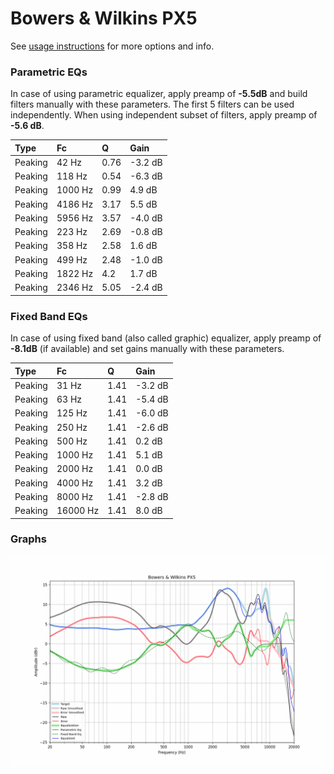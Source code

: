 # Bowers & Wilkins PX5
See [usage instructions](https://github.com/jaakkopasanen/AutoEq#usage) for more options and info.

### Parametric EQs
In case of using parametric equalizer, apply preamp of **-5.5dB** and build filters manually
with these parameters. The first 5 filters can be used independently.
When using independent subset of filters, apply preamp of **-5.6 dB**.

| Type    | Fc      |    Q | Gain    |
|:--------|:--------|:-----|:--------|
| Peaking | 42 Hz   | 0.76 | -3.2 dB |
| Peaking | 118 Hz  | 0.54 | -6.3 dB |
| Peaking | 1000 Hz | 0.99 | 4.9 dB  |
| Peaking | 4186 Hz | 3.17 | 5.5 dB  |
| Peaking | 5956 Hz | 3.57 | -4.0 dB |
| Peaking | 223 Hz  | 2.69 | -0.8 dB |
| Peaking | 358 Hz  | 2.58 | 1.6 dB  |
| Peaking | 499 Hz  | 2.48 | -1.0 dB |
| Peaking | 1822 Hz | 4.2  | 1.7 dB  |
| Peaking | 2346 Hz | 5.05 | -2.4 dB |

### Fixed Band EQs
In case of using fixed band (also called graphic) equalizer, apply preamp of **-8.1dB**
(if available) and set gains manually with these parameters.

| Type    | Fc       |    Q | Gain    |
|:--------|:---------|:-----|:--------|
| Peaking | 31 Hz    | 1.41 | -3.2 dB |
| Peaking | 63 Hz    | 1.41 | -5.4 dB |
| Peaking | 125 Hz   | 1.41 | -6.0 dB |
| Peaking | 250 Hz   | 1.41 | -2.6 dB |
| Peaking | 500 Hz   | 1.41 | 0.2 dB  |
| Peaking | 1000 Hz  | 1.41 | 5.1 dB  |
| Peaking | 2000 Hz  | 1.41 | 0.0 dB  |
| Peaking | 4000 Hz  | 1.41 | 3.2 dB  |
| Peaking | 8000 Hz  | 1.41 | -2.8 dB |
| Peaking | 16000 Hz | 1.41 | 8.0 dB  |

### Graphs
![](./Bowers%20&%20Wilkins%20PX5.png)